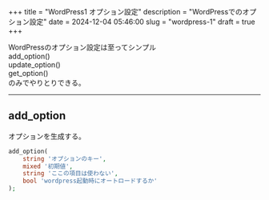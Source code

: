 +++
title = "WordPress1 オプション設定"
description = "WordPressでのオプション設定"
date = 2024-12-04 05:46:00
slug = "wordpress-1"
draft = true
+++

WordPressのオプション設定は至ってシンプル  
add_option()  
update_option()  
get_option()  
のみでやりとりできる。  

<!--more-->

---

## add_option

オプションを生成する。  

```php
add_option(
    string 'オプションのキー', 
    mixed '初期値', 
    string 'ここの項目は使わない', 
    bool 'wordpress起動時にオートロードするか'
);
```
